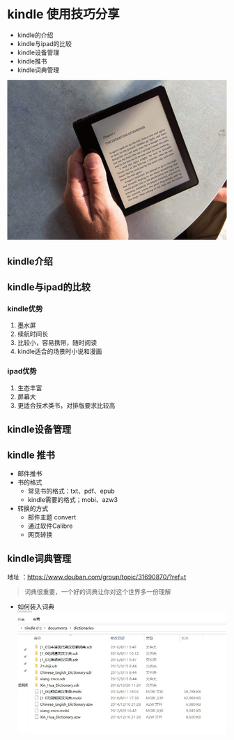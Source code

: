  # kindle 使用技巧分享
 - kindle的介绍
 - kindle与ipad的比较
 - kindle设备管理
 - kindle推书
 - kindle词典管理
 
  ![avatar](../image/1.jpeg)
 
 
 ## kindle介绍


 ## kindle与ipad的比较
 ### kindle优势
 1. 墨水屏
 2. 续航时间长
 3. 比较小，容易携带，随时阅读
 4. kindle适合的场景时小说和漫画
 
 ### ipad优势
 1. 生态丰富
 2. 屏幕大
 3. 更适合技术类书，对排版要求比较高
 
 ## kindle设备管理
 
 ## kindle 推书
 - 邮件推书
 - 书的格式
    - 常见书的格式：txt、pdf、epub 
    - kindle需要的格式；mobi、azw3
 - 转换的方式
    - 邮件主题 convert
    - 通过软件Calibre
    - 网页转换
    
 ## kindle词典管理
 地址 ：https://www.douban.com/group/topic/31690870/?ref=t
 >词典很重要，一个好的词典让你对这个世界多一份理解
 - 如何装入词典
 ![avatar](../image/menu.saveimg.savepath20181226234927.jpg)
